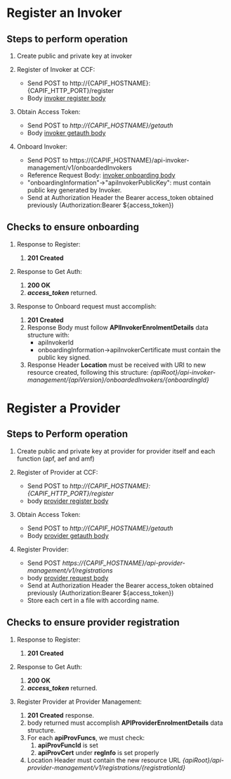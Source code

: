 
# Register an Invoker

## Steps to perform operation
  1. Create public and private key at invoker
  2. Register of Invoker at CCF:
     * Send POST to http://{CAPIF_HOSTNAME}:{CAPIF_HTTP_PORT}/register
     * Body [invoker register body]

  3. Obtain Access Token:
     * Send POST to *http://{CAPIF_HOSTNAME}/getauth*
     * Body [invoker getauth body]

  4.  Onboard Invoker:     
         * Send POST to https://{CAPIF_HOSTNAME}/api-invoker-management/v1/onboardedInvokers
         * Reference Request Body: [invoker onboarding body]
         * "onboardingInformation"->"apiInvokerPublicKey": must contain public key generated by Invoker.
         * Send at Authorization Header the Bearer access_token obtained previously (Authorization:Bearer ${access_token})

## Checks to ensure onboarding
   1. Response to Register:
      1. **201 Created**

   2. Response to Get Auth:
      1. **200 OK**
      2. ***access_token*** returned.

   3. Response to Onboard request must accomplish:
      1. **201 Created**
      2. Response Body must follow **APIInvokerEnrolmentDetails** data structure with:
         * apiInvokerId
         * onboardingInformation->apiInvokerCertificate must contain the public key signed.
      3. Response Header **Location** must be received with URI to new resource created, following this structure: *{apiRoot}/api-invoker-management/{apiVersion}/onboardedInvokers/{onboardingId}*


# Register a Provider

## Steps to Perform operation
  1. Create public and private key at provider for provider itself and each function (apf, aef and amf)
  2. Register of Provider at CCF:
     * Send POST to *http://{CAPIF_HOSTNAME}:{CAPIF_HTTP_PORT}/register*
     * body [provider register body]

  3. Obtain Access Token:
     * Send POST to *http://{CAPIF_HOSTNAME}/getauth*
     * Body [provider getauth body]

  4. Register Provider:
     * Send POST *https://{CAPIF_HOSTNAME}/api-provider-management/v1/registrations*
     * body [provider request body]
     * Send at Authorization Header the Bearer access_token obtained previously (Authorization:Bearer ${access_token})
     * Store each cert in a file with according name.

## Checks to ensure provider registration
   1. Response to Register:
      1. **201 Created**

   2. Response to Get Auth:
      1. **200 OK**
      2. ***access_token*** returned.

   3. Register Provider at Provider Management:
      1. **201 Created** response.
      2. body returned must accomplish **APIProviderEnrolmentDetails** data structure.
      3. For each **apiProvFuncs**, we must check:
         1. **apiProvFuncId** is set
         2. **apiProvCert** under **regInfo** is set properly
      4. Location Header must contain the new resource URL *{apiRoot}/api-provider-management/v1/registrations/{registrationId}*





[invoker register body]: ../api_invoker_management/invoker_register_body.json  "Invoker Register Body"
[invoker onboarding body]: ../api_invoker_management/invoker_details_post_example.json  "API Invoker Request"
[invoker getauth body]: ../api_invoker_management/invoker_getauth_example.json    "Get Auth Example"

[provider register body]: ../api_provider_management/provider_register_body.json  "Provider Register Body"
[provider request body]: ../api_provider_management/provider_details_post_example.json  "API Provider Enrolment Request"
[provider getauth body]: ../api_provider_management/provider_getauth_example.json    "Get Auth Example"





[Return To All Test Plans]: ../README.md

